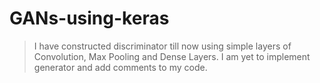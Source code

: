 # GANs-using-keras
> I have constructed discriminator till now using simple layers of Convolution, Max Pooling and Dense Layers. I am yet to implement generator and add comments to my code.
